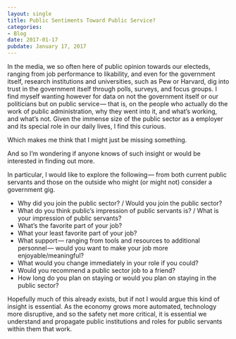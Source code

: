 ```yaml
---
layout: single
title: Public Sentiments Toward Public Service?
categories: 
- Blog
date: 2017-01-17
pubdate: January 17, 2017
---
```

In the media, we so often here of public opinion towards our electeds, ranging from job performance to likability, and even for the government itself, research institutions and universities, such as Pew or Harvard, dig into trust in the government itself through polls, surveys, and focus groups. I find myself wanting however for data on not the government itself or our politicians but on public service — that is, on the people who actually do the work of public administration, why they went into it, and what’s working, and what’s not. Given the immense size of the public sector as a employer and its special role in our daily lives, I find this curious.

Which makes me think that I might just be missing something.

And so I’m wondering if anyone knows of such insight or would be interested in finding out more.

In particular, I would like to explore the following — from both current public servants and those on the outside who might (or might not) consider a government gig.

*   Why did you join the public sector? / Would you join the public sector?
*   What do you think public’s impression of public servants is? / What is your impression of public servants?
*   What’s the favorite part of your job?
*   What your least favorite part of your job?
*   What support — ranging from tools and resources to additional personnel — would you want to make your job more enjoyable/meaningful?
*   What would you change immediately in your role if you could?
*   Would you recommend a public sector job to a friend?
*   How long do you plan on staying or would you plan on staying in the public sector?

Hopefully much of this already exists, but if not I would argue this kind of insight is essential. As the economy grows more automated, technology more disruptive, and so the safety net more critical, it is essential we understand and propagate public institutions and roles for public servants within them that work.